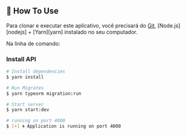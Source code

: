 ## 💢 How To Use

Para clonar e executar este aplicativo, você precisará do [Git](https://git-scm.com), [Node.js][nodejs] + [Yarn][yarn] instalado no seu computador.

Na linha de comando:

### Install API 

```bash
# Install dependencies
$ yarn install

# Run Migrates
$ yarn typeorm migration:run

# Start server
$ yarn start:dev

# running on port 4000
$ [+] 🌀 Application is running on port 4000
```
